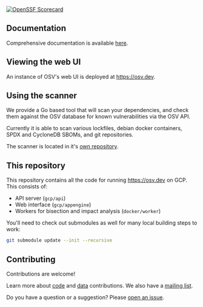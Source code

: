 [![OpenSSF Scorecard](https://api.securityscorecards.dev/projects/github.com/google/osv.dev/badge)](https://api.securityscorecards.dev/projects/github.com/google/osv.dev)

## Documentation

Comprehensive documentation is available [here](https://google.github.io/osv.dev).

## Viewing the web UI

An instance of OSV's web UI is deployed at <https://osv.dev>.

## Using the scanner

We provide a Go based tool that will scan your dependencies, and check them against the OSV database for known vulnerabilities via the OSV API.

Currently it is able to scan various lockfiles, debian docker containers, SPDX and CycloneDB SBOMs, and git repositories.

The scanner is located in it's [own repository](https://github.com/google/osv-scanner).

## This repository

This repository contains all the code for running https://osv.dev on GCP. This
consists of:

-   API server (`gcp/api`)
-   Web interface (`gcp/appengine`)
-   Workers for bisection and impact analysis (`docker/worker`)

You'll need to check out submodules as well for many local building steps to
work:

```bash
git submodule update --init --recursive
```

## Contributing

Contributions are welcome! 

Learn more about [code](CONTRIBUTING.md#contributing-code) and [data](CONTRIBUTING.md#contributing-data) contributions. 
We also have a [mailing list](https://groups.google.com/g/osv-discuss). 

Do you have a question or a suggestion? Please [open an issue](https://github.com/google/osv.dev/issues). 